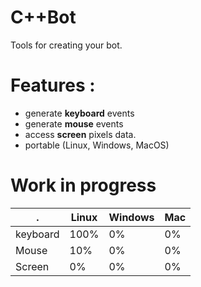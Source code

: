 C++Bot
======

Tools for creating your bot.

Features : 
=========

* generate **keyboard** events
* generate **mouse** events
* access **screen** pixels data.
* portable (Linux, Windows, MacOS)

Work in progress
================
| .        | Linux | Windows | Mac |
| -        | -     | -       | -   |
| keyboard | 100%  | 0%      | 0%  |
| Mouse    | 10%    | 0%      | 0%  |
| Screen   | 0%    | 0%      | 0%  |
